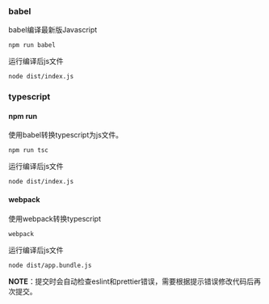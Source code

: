 ### babel
babel编译最新版Javascript
```
npm run babel
```
运行编译后js文件
```
node dist/index.js
```

### typescript
#### npm run
使用babel转换typescript为js文件。
```
npm run tsc
```
运行编译后js文件
```
node dist/index.js
```

#### webpack
使用webpack转换typescript
```
webpack
```
运行编译后js文件
```
node dist/app.bundle.js
```

**NOTE**：提交时会自动检查eslint和prettier错误，需要根据提示错误修改代码后再次提交。
